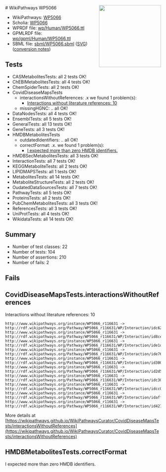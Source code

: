 <img style="float: right; width: 200px" src="../logo.png" />
# WikiPathways WP5066

* WikiPathways: [WP5066](https://identifiers.org/wikipathways:WP5066)
* Scholia: [WP5066](https://scholia.toolforge.org/wikipathways/WP5066)
* WPRDF file: [wp/Human/WP5066.ttl](../wp/Human/WP5066.ttl)
* GPMLRDF file: [wp/gpml/Human/WP5066.ttl](../wp/gpml/Human/WP5066.ttl)
* SBML file: [sbml/WP5066.sbml](../sbml/WP5066.sbml) ([SVG](../sbml/WP5066.svg)) ([conversion notes](../sbml/WP5066.txt))

## Tests
* CASMetabolitesTests: all 2 tests OK!
* ChEBIMetabolitesTests: all 4 tests OK!
* ChemSpiderTests: all 2 tests OK!
* CovidDiseaseMapsTests
    * interactionsWithoutReferences: .x we found 1 problem(s):
        * [Interactions without literature references: 10](#9701cce1)
    * missingHGNC: .. all OK!
* DataNodesTests: all 4 tests OK!
* EnsemblTests: all 5 tests OK!
* GeneralTests: all 13 tests OK!
* GeneTests: all 3 tests OK!
* HMDBMetabolitesTests
    * outdatedIdentifiers: .. all OK!
    * correctFormat: .x. we found 1 problem(s):
        * [I expected more than zero HMDB identifiers.](#ad154c1e)
* HMDBSecMetabolitesTests: all 3 tests OK!
* InteractionTests: all 7 tests OK!
* KEGGMetaboliteTests: all 2 tests OK!
* LIPIDMAPSTests: all 1 tests OK!
* MetabolitesTests: all 14 tests OK!
* MetaboliteStructureTests: all 2 tests OK!
* OudatedDataSourcesTests: all 7 tests OK!
* PathwayTests: all 5 tests OK!
* ProteinsTests: all 2 tests OK!
* PubChemMetabolitesTests: all 3 tests OK!
* ReferencesTests: all 3 tests OK!
* UniProtTests: all 4 tests OK!
* WikidataTests: all 14 tests OK!


## Summary

* Number of test classes: 22
* Number of tests: 104
* Number of assertions: 210
* Number of fails: 2

## Fails

<a name="9701cce1" />

## CovidDiseaseMapsTests.interactionsWithoutReferences

Interactions without literature references: 10
```
http://www.wikipathways.org/instance/WP5066_r116631 -> http://rdf.wikipathways.org/Pathway/WP5066_r116631/WP/Interaction/idc6286b17
http://www.wikipathways.org/instance/WP5066_r116631 -> http://rdf.wikipathways.org/Pathway/WP5066_r116631/WP/Interaction/id8ced6009
http://www.wikipathways.org/instance/WP5066_r116631 -> http://rdf.wikipathways.org/Pathway/WP5066_r116631/WP/Interaction/ide1d9e254
http://www.wikipathways.org/instance/WP5066_r116631 -> http://rdf.wikipathways.org/Pathway/WP5066_r116631/WP/Interaction/ide766640c
http://www.wikipathways.org/instance/WP5066_r116631 -> http://rdf.wikipathways.org/Pathway/WP5066_r116631/WP/Interaction/id3003e4d5
http://www.wikipathways.org/instance/WP5066_r116631 -> http://rdf.wikipathways.org/Pathway/WP5066_r116631/WP/Interaction/id2d57e4a
http://www.wikipathways.org/instance/WP5066_r116631 -> http://rdf.wikipathways.org/Pathway/WP5066_r116631/WP/Interaction/idc3057a5
http://www.wikipathways.org/instance/WP5066_r116631 -> http://rdf.wikipathways.org/Pathway/WP5066_r116631/WP/Interaction/idcc07d85e
http://www.wikipathways.org/instance/WP5066_r116631 -> http://rdf.wikipathways.org/Pathway/WP5066_r116631/WP/Interaction/idaffde6db
http://www.wikipathways.org/instance/WP5066_r116631 -> http://rdf.wikipathways.org/Pathway/WP5066_r116631/WP/Interaction/id427f3e2d
```

More details at [https://wikipathways.github.io/WikiPathwaysCurator/CovidDiseaseMapsTests/interactionsWithoutReferences](https://wikipathways.github.io/WikiPathwaysCurator/CovidDiseaseMapsTests/interactionsWithoutReferences)

<a name="ad154c1e" />

## HMDBMetabolitesTests.correctFormat

I expected more than zero HMDB identifiers.
